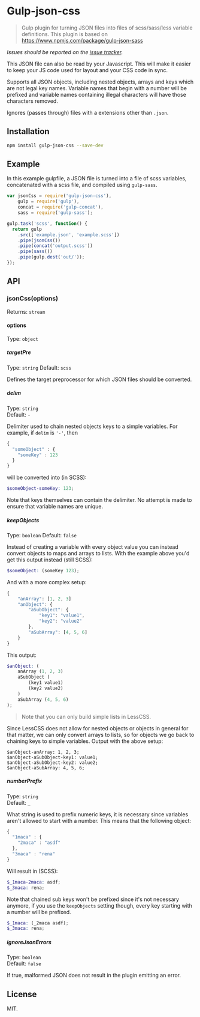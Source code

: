 # Gulp-json-css

> Gulp plugin for turning JSON files into files of scss/sass/less variable definitions. This plugin is based on https://www.npmjs.com/package/gulp-json-sass

*Issues should be reported on the [issue tracker](https://github.com/SimonHarte/gulp-json-sass/issues).*

This JSON file can also be read by your Javascript. This will make it easier to keep your JS code used for layout and your CSS code in sync.

Supports all JSON objects, including nested objects, arrays and keys which are not legal key names.
Variable names that begin with a number will be prefixed and variable names containing illegal characters will have those characters removed.

Ignores (passes through) files with a extensions other than `.json`.

## Installation

```sh
npm install gulp-json-css --save-dev
```

## Example

In this example gulpfile, a JSON file is turned into a file of scss variables, concatenated with a scss file, and compiled using `gulp-sass`.

```js
var jsonCss = require('gulp-json-css'),
    gulp = require('gulp'),
    concat = require('gulp-concat'),
    sass = require('gulp-sass');

gulp.task('scss', function() {
  return gulp
    .src(['example.json', 'example.scss'])
    .pipe(jsonCss())
    .pipe(concat('output.scss'))
    .pipe(sass())
    .pipe(gulp.dest('out/'));
});
```

## API

### jsonCss(options)

Returns: `stream`

#### options

Type: `object`

##### targetPre

Type: `string`
Default: `scss`

Defines the target preprocessor for which JSON files should be converted.

##### delim

Type: `string`  
Default: `-`

Delimiter used to chain nested objects keys to a simple variables. For example, if `delim` is `'-'`, then

```js
{
  "someObject" : {
    "someKey" : 123
  }
}
```

will be converted into (in SCSS):

```scss
$someObject-someKey: 123;
```

Note that keys themselves can contain the delimiter.
No attempt is made to ensure that variable names are unique.

##### keepObjects

Type: `boolean`
Default: `false`

Instead of creating a variable with every object value you can instead convert objects to maps and arrays to lists.
With the example above you'd get this output instead (still SCSS):

```scss
$someObject: (someKey 123);
```

And with a more complex setup:

```js
{
	"anArray": [1, 2, 3]
	"anObject": {
		"aSubObject": {
			"key1": "value1",
			"key2": "value2"
		},
		"aSubArray": [4, 5, 6]
	}
}
```

This output:

```scss
$anObject: (
	anArray (1, 2, 3)
	aSubObject (
		(key1 value1)
		(key2 value2)
	)
	aSubArray (4, 5, 6)
);
```

> Note that you can only build simple lists in LessCSS.

Since LessCSS does not allow for nested objects or objects in general for that matter,
we can only convert arrays to lists, so for objects we go back to chaining keys to simple variables.
Output with the above setup:

```less
$anObject-anArray: 1, 2, 3;
$anObject-aSubObject-key1: value1;
$anObject-aSubObject-key2: value2;
$anObject-aSubArray: 4, 5, 6;
```

##### numberPrefix

Type: `string`  
Default: `_`

What string is used to prefix numeric keys,
it is necessary since variables aren't allowed to start with a number.
This means that the following object:

```js
{
  "1maca" : {
    "2maca" : "asdf"
  },
  "3maca" : "rena"
}
```

Will result in (SCSS):

```scss
$_1maca-2maca: asdf;
$_3maca: rena;
```

Note that chained sub keys won't be prefixed since it's not necessary anymore,
if you use the `keepObjects` setting though, every key starting with a number will be prefixed.

```scss
$_1maca: (_2maca asdf);
$_3maca: rena;
```

##### ignoreJsonErrors

Type: `boolean`  
Default: `false`

If true, malformed JSON does not result in the plugin emitting an error.

## License

MIT.